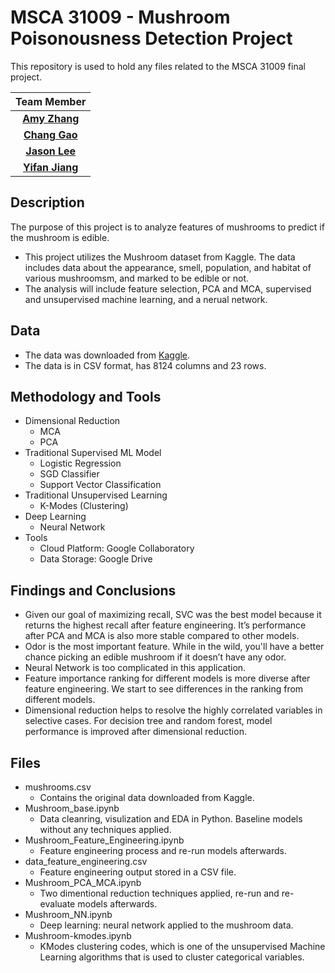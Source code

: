 # MSCA 31009 - Mushroom Poisonousness Detection Project
This repository is used to hold any files related to the MSCA 31009 final project.

|Team Member|
|:---:|
|[**Amy Zhang**](https://github.com/amyzzr)|
|[**Chang Gao**](https://github.com/ZoeeeG)|
|[**Jason Lee**](https://github.com/jasonwlee1219)|
|[**Yifan Jiang**](https://github.com/yifanj72)|

## Description
The purpose of this project is to analyze features of mushrooms to predict if the mushroom is edible.
* This project utilizes the Mushroom dataset from Kaggle. The data includes data about the appearance, smell, population, and habitat of various mushroomsm, and marked to be edible or not.
* The analysis will include feature selection, PCA and MCA, supervised and unsupervised machine learning, and a nerual network.

## Data
* The data was downloaded from [Kaggle](https://www.kaggle.com/datasets/uciml/mushroom-classification).     
* The data is in CSV format, has 8124 columns and 23 rows.

## Methodology and Tools
* Dimensional Reduction
  * MCA
  * PCA
* Traditional Supervised ML Model
  * Logistic Regression
  * SGD Classifier
  * Support Vector Classification
* Traditional Unsupervised Learning
  * K-Modes (Clustering)
* Deep Learning
  * Neural Network
* Tools
  * Cloud Platform: Google Collaboratory
  * Data Storage: Google Drive 

## Findings and Conclusions
* Given our goal of maximizing recall, SVC was the best model because it returns the highest recall after feature engineering. It’s performance after PCA and MCA is also more stable compared to other models.
* Odor is the most important feature. While in the wild, you'll have a better chance picking an edible mushroom if it doesn’t have any odor.
* Neural Network is too complicated in this application.
* Feature importance ranking for different models is more diverse after feature engineering. We start to see differences in the ranking from different models.
* Dimensional reduction helps to resolve the highly correlated variables in selective cases. For decision tree and random forest, model performance is improved after dimensional reduction.

## Files
* mushrooms.csv
  * Contains the original data downloaded from Kaggle. 
* Mushroom_base.ipynb
  * Data cleanring, visulization and EDA in Python. Baseline models without any techniques applied.
* Mushroom_Feature_Engineering.ipynb
  * Feature engineering process and re-run models afterwards. 
* data_feature_engineering.csv
  * Feature engineering output stored in a CSV file. 
* Mushroom_PCA_MCA.ipynb
  * Two dimentional reduction techniques applied, re-run and re-evaluate models afterwards. 
* Mushroom_NN.ipynb
  * Deep learning: neural network applied to the mushroom data. 
* Mushroom-kmodes.ipynb
  * KModes clustering codes, which is one of the unsupervised Machine Learning algorithms that is used to cluster categorical variables.
